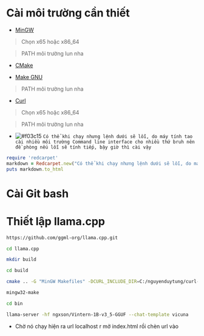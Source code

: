 # Cài môi trường cần thiết

- [MinGW](https://github.com/niXman/mingw-builds-binaries/releases)

> Chọn x65 hoặc x86_64

> PATH môi trường lun nha

- [CMake](https://cmake.org/download/)

- [Make GNU](https://sourceforge.net/projects/gnuwin32/files/make/3.81/make-3.81.exe/download?use_mirror=onboardcloud&download=)

> PATH môi trường lun nha

- [Curl](https://curl.se/windows/)

> Chọn x65 hoặc x86_64

> PATH môi trường lun nha

- ![#f03c15](https://placehold.co/15x15/f03c15/f03c15.png) `Có thể khi chạy nhưng lệnh dưới sẽ lỗi, do máy tính tao cài nhiều môi trường Command line interface cho nhiều thứ bruh nên đề phòng nếu lỗi sẽ tính tiếp, bậy giờ thì cài vậy`

```ruby
require 'redcarpet'
markdown = Redcarpet.new("Có thể khi chạy nhưng lệnh dưới sẽ lỗi, do máy tính tao cài nhiều môi trường Command line interface cho nhiều thứ bruh nên đề phòng nếu lỗi sẽ tính tiếp, bậy giờ thì cài vậy")
puts markdown.to_html
```


# Cài Git bash

# Thiết lập llama.cpp

```bash
https://github.com/ggml-org/llama.cpp.git
```

```bash
cd llama.cpp
```

```bash
mkdir build
```

```bash
cd build
```

```bash
cmake .. -G "MinGW Makefiles" -DCURL_INCLUDE_DIR=C:/nguyenduytung/curl-8.13.0_4-win64a-mingw/include -DCURL_LIBRARY=C:/nguyenduytung/curl-8.13.0_4-win64a-mingw/lib/libcurl.dll.a
```

```bash
mingw32-make
```

```bash
cd bin
```

```bash
llama-server -hf ngxson/Vintern-1B-v3_5-GGUF --chat-template vicuna
```

- Chờ nó chạy hiện ra url localhost r mở index.html rồi chèn url vào
